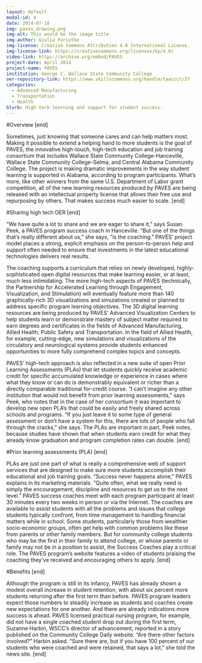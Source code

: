 ```yaml
---
layout: default
modal-id: 4
date: 2014-07-18
img: paves_drawing.png
img-alt: This would be the image title
img-author: Giulia Forsythe
img-license: Creative Commons Attribution 4.0 International License.
img-license-link: https://creativecommons.org/licenses/by/4.0/
video-link: https://archive.org/embed/PAVES
project-date: April 2014
project-name: PAVES
institution: George C. Wallace State Community College
oer-repository-link: https://www.skillscommons.org/handle/taaccct/37
categories:
  - Advanced Manufacturing
  - Transportation
  - Health
blurb: High tech learning and support for student success.
---
```

#Overview
[end]

Sometimes, just knowing that someone cares and can help matters most. Making it possible to extend a helping hand to more students is the goal of PAVES, the innovative high-touch, high-tech education and job training consortium that includes Wallace State Community College-Hanceville, Wallace State Community College-Selma, and Central Alabama Community College. The project is making dramatic improvements in the way student learning is supported in Alabama, according to program participants. What’s more, like other winners from the same U.S. Department of Labor grant competition, all of the new learning resources produced by PAVES are being released with an intellectual property license that allows their free use and repurposing by others. That makes success much easier to scale. 
[end]

#Sharing high tech OER
[end]

“We have quite a lot to share and we are eager to share it,” says Susan Peek, a PAVES program success coach in Hanceville. “But one of the things that’s really different about us,” she says, “is the coaching.” PAVES’ project model places a strong, explicit emphasis on the person-to-person help and support often needed to ensure that investments in the latest educational technologies delivers real results. 

The coaching supports a curriculum that relies on newly developed, highly-sophisticated open digital resources that make learning easier, or at least, much less intimidating. The more high-tech aspects of PAVES (technically, the Partnership for Accelerated Learning through Engagement, Visualization, and Stimulation) will eventually feature more than 140 graphically-rich 3D visualizations and simulations created or planned to address specific program learning objectives. The 3D digital learning resources are being produced by PAVES’ Advanced Visualization Centers to help students learn or demonstrate mastery of subject matter required to earn degrees and certificates in the fields of Advanced Manufacturing, Allied Health, Public Safety and Transportation. In the field of Allied Health, for example, cutting-edge, new simulations and visualizations of the circulatory and neurological systems provide students enhanced opportunities to more fully comprehend complex topics and concepts. 

PAVES’ high-tech approach is also reflected in a new suite of open Prior Learning Assessments (PLAs) that let students quickly receive academic credit for specific accumulated knowledge or experience in cases where what they know or can do is demonstrably equivalent or richer than a directly comparable traditional for-credit course. “I can’t imagine any other institution that would not benefit from prior learning assessments,” says Peek, who notes that in the case of her consortium it was important to develop new open PLA’s that could be easily and freely shared across schools and programs. “If you just leave it to some type of general assessment or don’t have a system for this, there are lots of people who fall through the cracks,” she says. The PLAs are important in part, Peek notes, because studies have shown that when students earn credit for what they already know graduation and program completion rates can double. 
[end]

#Prior learning assessments (PLA)
[end]

PLAs are just one part of what is really a comprehensive web of support services that are designed to make sure more students accomplish their educational and job training goals. “Success never happens alone,” PAVES explains in its marketing materials. “Quite often, what we really need is simply the encouragement, discipline and resources to get us to the next level.” PAVES success coaches meet with each program participant at least 30 minutes every two weeks in person or via the Internet. The coaches are available to assist students with all the problems and issues that college students typically confront, from time management to handling financial matters while in school. Some students, particularly those from wealthier socio-economic groups, often get help with common problems like these from parents or other family members.  But for community college students who may be the first in their family to attend college, or whose parents or family may not be in a position to assist, the Success Coaches play a critical role. The PAVES program’s website features a video of students praising the coaching they’ve received and encouraging others to apply.
[end]

#Benefits
[end]

Although the program is still in its infancy, PAVES has already shown a modest overall increase in student retention, with about six percent more students returning after the first term than before.  PAVES program leaders expect those numbers to steadily increase as students and coaches create new expectations for one another. And there are already indications more success is ahead. PAVES licensed practical nursing program, for example, did not have a single coached student drop out during the first term, Suzanne Harbin, WSCC’s director of advancement, reported in a story published on the Community College Daily website. “Are there other factors involved?” Harbin asked. “Sure there are, but if you have 100 percent of our students who were coached and were retained, that says a lot,” she told the news site.
[end]

